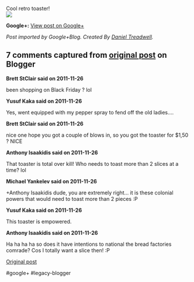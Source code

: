 <!--
date: '2011-11-26'
published: true
slug: 2011-11-cool-retro-toaster
time_to_read: 5
title: Cool retro toaster!
-->

Cool retro toaster!  
[![](https://lh3.googleusercontent.com/-oyxvd-gUZl8/TtDb0q9o9hI/AAAAAAAAFsY/wuJXxe2ktwc/s0-d/2011%2B-%2B1)](https://lh3.googleusercontent.com/-oyxvd-gUZl8/TtDb0q9o9hI/AAAAAAAAFsY/wuJXxe2ktwc/s0-d/2011%2B-%2B1)

**Google+:** [View post on Google+](https://plus.google.com/103392016560023386646/posts/DkAPHWDX5AT)

  
  
*Post imported by Google+Blog. Created By [Daniel Treadwell](http://minimali.se/).*



## 7 comments captured from [original post](https://ysfk.blogspot.com/2011/11/cool-retro-toaster.html) on Blogger

**Brett StClair said on 2011-11-26**

been shopping on Black Friday ? lol

**Yusuf Kaka said on 2011-11-26**

Yes, went equipped with my pepper spray to fend off the old ladies....

**Brett StClair said on 2011-11-26**

nice one hope you got a couple of blows in, so you got the toaster for $1,50 ? NICE

**Anthony Isaakidis said on 2011-11-26**

That toaster is total over kill! Who needs to toast more than 2 slices at a time? lol

**Michael Yankelev said on 2011-11-26**

+Anthony Isaakidis dude, you are extremely right... it is these colonial powers that would need to toast more than 2 pieces :P

**Yusuf Kaka said on 2011-11-26**

This toaster is empowered.

**Anthony Isaakidis said on 2011-11-26**

Ha ha ha ha so does it have intentions to national the bread factories comrade? Cos I totally want a slice then! :P



[Original post](https://ysfk.blogspot.com/2011/11/cool-retro-toaster.html)

#google+ #legacy-blogger 